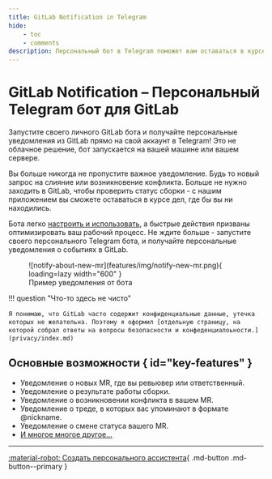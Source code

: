```yaml
---
title: GitLab Notification in Telegram
hide:
    - toc
    - comments
description: Персональный бот в Telegram поможет вам оставаться в курсе изменений, которые касаются вас непосредственно.
---
```


# GitLab Notification – Персональный Telegram бот для GitLab
Запустите своего личного GitLab бота и получайте персональные уведомления из GitLab прямо на свой аккаунт в Telegram! Это не облачное решение, бот запускается на вашей машине или вашем сервере.

Вы больше никогда не пропустите важное уведомление. Будь то новый запрос на слияние или возникновение конфликта. Больше не нужно заходить в GitLab, чтобы проверить статус сборки - с нашим приложением вы сможете оставаться в курсе дел, где бы вы ни находились.

Бота легко [настроить и использовать](getting-started/configuration.md), а быстрые действия призваны оптимизировать ваш рабочий процесс. Не ждите больше - запустите своего персонального Telegram бота, и получайте персональные уведомления о событиях в GitLab.

<figure markdown>
  ![notify-about-new-mr](features/img/notify-new-mr.png){ loading=lazy width="600" }

  <figcaption>Пример уведомления от бота</figcaption>
</figure>

!!! question "Что-то здесь не чисто"

    Я понимаю, что GitLab часто содержит конфиденциальные данные, утечка которых не желательна. Поэтому я оформил [отдельную страницу, на которой собрал ответы на вопросы безопасности и конфеденциалоьности.](privacy/index.md)

## Основные возможности { id="key-features" }
- Уведомление о новых MR, где вы ревьювер или ответственный.
- Уведомление о результате работы сборки.
- Уведомление о возникновении конфликта в вашем MR.
- Уведомление о треде, в которых вас упоминают в формате @nickname.
- Уведомление о смене статуса вашего MR.
- [И многое многое другое...](features/notify.md)

***

[:material-robot: Создать персонального ассистента](getting-started/configuration.md){ .md-button .md-button--primary }
